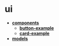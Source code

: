 <!-- generated by markdown-notes-tree -->

# ui

<!-- optional markdown-notes-tree directory description starts here -->

<!-- optional markdown-notes-tree directory description ends here -->

- [**components**](components)
    - [**button-example**](components/button-example)
    - [**card-example**](components/card-example)
- [**models**](models)
